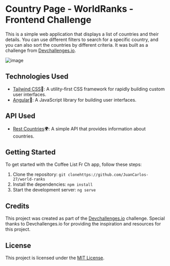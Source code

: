 # Country Page - WorldRanks - Frontend Challenge

This is a simple web application that displays a list of countries and their details.
You can use different filters to search for a specific country, and you can also sort the countries by different criteria.
It was built as a challenge from [Devchallenges.io](https://devchallenges.io).

![image](https://github.com/JuanCarlos-27/coffee-list/assets/110681873/ec6df926-69ef-4399-a0a9-b53477dca056)

## Technologies Used

- [Tailwind CSS](https://tailwindcss.com/)💅: A utility-first CSS framework for rapidly building custom user interfaces.
- [Angular](https://reactjs.org/)🔴: A JavaScript library for building user interfaces.

## API Used

- [Rest Countries](https://restcountries.com/)🌍: A simple API that provides information about countries.

## Getting Started

To get started with the Coffee List Fr Ch app, follow these steps:

1. Clone the repository: `git clonehttps://github.com/JuanCarlos-27/world-ranks`
2. Install the dependencies: `npm install`
3. Start the development server: `ng serve`

## Credits

This project was created as part of the [Devchallenges.io](https://devchallenges.io/) challenge. Special thanks to Devchallenges.io for providing the inspiration and resources for this project.

## License

This project is licensed under the [MIT License](LICENSE).
